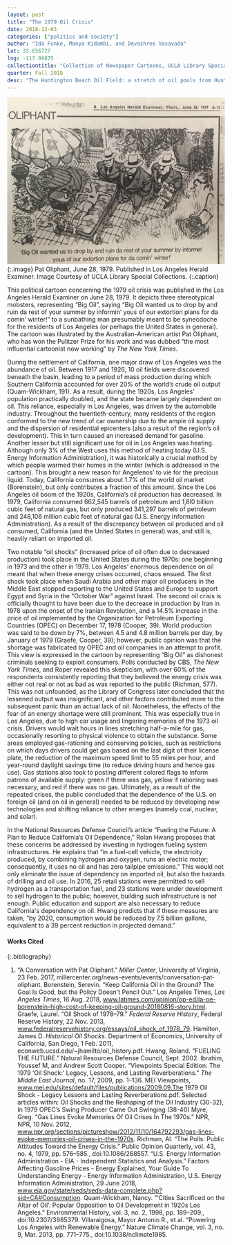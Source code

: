 ```yaml
---
layout: post
title: "The 1979 Oil Crisis"
date: 2018-12-03
categories: ["politics and society"]
author: "Ida Funke, Manya Kidambi, and Devashree Vasavada"
lat: 33.656727
lng: -117.99875
collectiontitle: "Collection of Newspaper Cartoons, UCLA Library Special Collections"
quarter: Fall 2018
desc: "The Huntington Beach Oil Field: a stretch of oil pools from Huntington Beach to Santa Barbara, a prominent area of oil production in the Los Angeles area."
---
```


![Political cartoon featuring Big Oil harassing sunbathing man.](images/bigoil.jpg)
{:.image}
Pat Oliphant, June 28, 1979. Published in Los Angeles Herald Examiner. Image Courtesy of UCLA Library Special Collections.
{:.caption}

This political cartoon concerning the 1979 oil crisis was published in the Los Angeles Herald Examiner on June 28, 1979. It depicts three stereotypical mobsters, representing “Big Oil”, saying “Big Oil wanted us to drop by and ruin da rest of your summer by informin’ yous of our extortion plans for da comin’ winter!” to a sunbathing man presumably meant to be synecdoche for the residents of Los Angeles (or perhaps the United States in general). The cartoon was illustrated by the Australian-American artist Pat Oliphant, who has won the Pulitzer Prize for his work and was dubbed “the most influential cartoonist now working” by _The New York Times_.

During the settlement of California, one major draw of Los Angeles was the abundance of oil. Between 1917 and 1926, 10 oil fields were discovered beneath the basin, leading to a period of mass production during which Southern California accounted for over 20% of the world’s crude oil output (Quam-Wickham, 191). As a result, during the 1920s, Los Angeles’ population practically doubled, and the state became largely dependent on oil. This reliance, especially in Los Angeles, was driven by the automobile industry. Throughout the twentieth-century, many residents of the region conformed to the new trend of car ownership due to the ample oil supply and the dispersion of residential epicenters (also a result of the region’s oil development). This in turn caused an increased demand for gasoline. Another lesser but still significant use for oil in Los Angeles was heating. Although only 3% of the West uses this method of heating today (U.S. Energy Information Administration), it was historically a crucial method by which people warmed their homes in the winter (which is addressed in the cartoon). This brought a new reason for Angelenos’ to vie for the precious liquid. Today, California consumes about 1.7% of the world oil market (Borenstein), but only contributes a fraction of this amount. Since the Los Angeles oil boom of the 1920s, California’s oil production has decreased. In 1979, California consumed 662,545 barrels of petroleum and 1,8l0 billion cubic feet of natural gas, but only produced 341,297 barrels of petroleum and 248,106 million cubic feet of natural gas (U.S. Energy Information Administration). As a result of the discrepancy between oil produced and oil consumed, California (and the United States in general) was, and still is, heavily reliant on imported oil. 

Two notable “oil shocks” (increased price of oil often due to decreased production) took place in the United States during the 1970s: one beginning in 1973 and the other in 1979. Los Angeles’ enormous dependence on oil meant that when these energy crises occurred, chaos ensued. The first shock took place when Saudi Arabia and other major oil producers in the Middle East stopped exporting to the United States and Europe to support Egypt and Syria in the “October War” against Israel. The second oil crisis is officially thought to have been due to the decrease in production by Iran in 1978 upon the onset of the Iranian Revolution, and a 14.5% increase in the price of oil implemented by the Organization for Petroleum Exporting Countries (OPEC) on December 17, 1978 (Cooper, 39). World production was said to be down by 7%, between 4.5 and 4.8 million barrels per day, by January of 1979 (Graefe, Cooper, 39); however, public opinion was that the shortage was fabricated by OPEC and oil companies in an attempt to profit. This view is expressed in the cartoon by representing “Big Oil” as dishonest criminals seeking to exploit consumers. Polls conducted by CBS, _The New York Times_, and Roper revealed this skepticism, with over 60% of the respondents consistently reporting that they believed the energy crisis was either not real or not as bad as was reported to the public (Richman, 577). This was not unfounded, as the Library of Congress later concluded that the lessened output was insignificant, and other factors contributed more to the subsequent panic than an actual lack of oil. Nonetheless, the effects of the fear of an energy shortage were still prominent. This was especially true in Los Angeles, due to high car usage and lingering memories of the 1973 oil crisis. Drivers would wait hours in lines stretching half-a-mile for gas, occasionally resorting to physical violence to obtain the substance. Some areas employed gas-rationing and conserving policies, such as restrictions on which days drivers could get gas based on the last digit of their license plate, the reduction of the maximum speed limit to 55 miles per hour, and year-round daylight savings time (to reduce driving hours and hence gas use). Gas stations also took to posting different colored flags to inform patrons of available supply: green if there was gas, yellow if rationing was necessary, and red if there was no gas. Ultimately, as a result of the repeated crises, the public concluded that the dependence of the U.S. on foreign oil (and on oil in general) needed to be reduced by developing new technologies and shifting reliance to other energies (namely coal, nuclear, and solar).  

In the National Resources Defense Council’s article “Fueling the Future: A Plan to Reduce California’s Oil Dependence,” Rolan Hwang proposes that these concerns be addressed by investing in hydrogen fueling system infrastructures. He explains that “in a fuel-cell vehicle, the electricity produced, by combining hydrogen and oxygen, runs an electric motor; consequently, it uses no oil and has zero tailpipe emissions.” This would not only eliminate the issue of dependency on imported oil, but also the hazards of drilling and oil use. In 2016, 25 retail stations were permitted to sell hydrogen as a transportation fuel, and 23 stations were under development to sell hydrogen to the public; however, building such infrastructure is not enough. Public education and support are also necessary to reduce California's dependency on oil. Hwang predicts that if these measures are taken, “by 2020, consumption would be reduced by 7.5 billion gallons, equivalent to a 39 percent reduction in projected demand.” 	

#### Works Cited 

{:.bibliography}
1. “A Conversation with Pat Oliphant.” _Miller Center_, University of Virginia, 23 Feb. 2017, millercenter.org/news-events/events/conversation-pat-oliphant.
Borenstein, Serevin. “Keep California Oil in the Ground? The Goal Is Good, but the Policy Doesn't Pencil Out.” Los Angeles Times, _Los Angeles Times_, 16 Aug. 2018, www.latimes.com/opinion/op-ed/la-oe-borenstein-high-cost-of-keeping-oil-ground-20180816-story.html.
Graefe, Laurel. “Oil Shock of 1978–79.” _Federal Reserve History_, Federal Reserve History, 22 Nov. 2013, www.federalreservehistory.org/essays/oil_shock_of_1978_79. 
Hamilton, James D. _Historical Oil Shocks_. Department of Economics, University of California, San Diego, 1 Feb. 2011, econweb.ucsd.edu/~jhamilto/oil_history.pdf. 
Hwang, Roland. “FUELING THE FUTURE.” Natural Resources Defense Council, Sept. 2002.
Ibrahim, Youssef M, and Andrew Scott Cooper. “Viewpoints Special Edition: The 1979 ‘Oil Shock:’ Legacy, Lessons, and Lasting Reverberations.” _The Middle East Journal_, no. 17, 2009, pp. 1–136. MEI Viewpoints, www.mei.edu/sites/default/files/publications/2009.09.The 1979 Oil Shock - Legacy Lessons and Lasting Reverberations.pdf. Selected articles within: Oil Shocks and the Reshaping of the Oil Industry (30-32), In 1979 OPEC’s Swing Producer Came Out Swinging (38-40)
Myre, Greg. “Gas Lines Evoke Memories Of Oil Crises In The 1970s.” NPR, NPR, 10 Nov. 2012, www.npr.org/sections/pictureshow/2012/11/10/164792293/gas-lines-evoke-memories-oil-crises-in-the-1970s. 
Richman, Al. “The Polls: Public Attitudes Toward the Energy Crisis.” Public Opinion Quarterly, vol. 43, no. 4, 1979, pp. 576–585., doi:10.1086/268557.
“U.S. Energy Information Administration - EIA - Independent Statistics and Analysis.” Factors Affecting Gasoline Prices - Energy Explained, Your Guide To Understanding Energy - Energy Information Administration, U.S. Energy Information Administration, 29 June 2018, www.eia.gov/state/seds/seds-data-complete.php?sid=CA#Consumption.
Quam-Wickham, Nancy. “‘Cities Sacrificed on the Altar of Oil’: Popular Opposition to Oil Development in 1920s Los Angeles.” Environmental History, vol. 3, no. 2, 1998, pp. 189–209., doi:10.2307/3985379. 
Villaraigosa, Mayor Antonio R., et al. “Powering Los Angeles with Renewable Energy.” Nature Climate Change, vol. 3, no. 9, Mar. 2013, pp. 771–775., doi:10.1038/nclimate1985.

